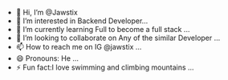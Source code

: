 - 👋 Hi, I’m @Jawstix
- 👀 I’m interested in Backend Developer...
- 🌱 I’m currently learning Full to become a full stack ...
- 💞️ I’m looking to collaborate on Any of the similar Developer ...
- 📫 How to reach me on IG @jawstix ...
- 😄 Pronouns: He ...
- ⚡ Fun fact:I love swimming and climbing mountains ...

<!---
Jawstix/Jawstix is a ✨ special ✨ repository because its `README.md` (this file) appears on your GitHub profile.
You can click the Preview link to take a look at your changes.
--->
